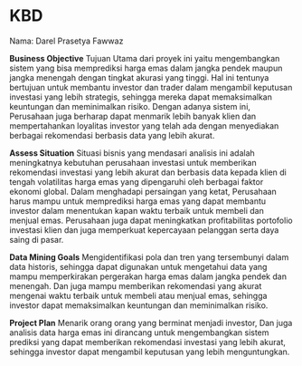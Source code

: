 # KBD
Nama: Darel Prasetya Fawwaz


**Business Objective**
Tujuan Utama dari proyek ini yaitu mengembangkan sistem yang bisa memprediksi harga emas dalam jangka pendek
maupun jangka menengah dengan tingkat akurasi yang tinggi. Hal ini tentunya bertujuan untuk membantu investor
dan trader dalam mengambil keputusan investasi yang lebih strategis, sehingga mereka dapat memaksimalkan 
keuntungan dan meminimalkan risiko. Dengan adanya sistem ini, Perusahaan juga berharap dapat menmarik lebih banyak
klien dan mempertahankan loyalitas investor yang telah ada dengan menyediakan berbagai rekomendasi berbasis data
yang lebih akurat.

**Assess Situation**
Situasi bisnis yang mendasari analisis ini adalah meningkatnya kebutuhan perusahaan investasi untuk
memberikan rekomendasi investasi yang lebih akurat dan berbasis data kepada klien di tengah volatilitas harga emas 
yang dipengaruhi oleh berbagai faktor ekonomi global. Dalam menghadapi persaingan yang ketat, 
Perusahaan harus mampu untuk memprediksi harga emas yang dapat membantu investor dalam menentukan kapan waktu terbaik
untuk membeli dan menjual emas. Perusahaan juga dapat meningkatkan profitabilitas portofolio investasi klien dan juga
memperkuat kepercayaan pelanggan serta daya saing di pasar.

**Data Mining Goals**
Mengidentifikasi pola dan tren yang tersembunyi dalam data historis, sehingga dapat digunakan untuk mengetahui data
yang mampu memperkirakan pergerakan harga emas dalam jangka pendek dan menengah. Dan juga mampu memberikan rekomendasi yang akurat mengenai waktu terbaik untuk membeli atau menjual emas, sehingga investor dapat memaksimalkan keuntungan dan meminimalkan risiko.

**Project Plan**
Menarik orang orang yang berminat menjadi investor, Dan juga analisis data harga emas ini dirancang untuk
mengembangkan sistem prediksi yang dapat memberikan rekomendasi investasi yang lebih akurat, sehingga investor dapat mengambil keputusan yang lebih menguntungkan.
